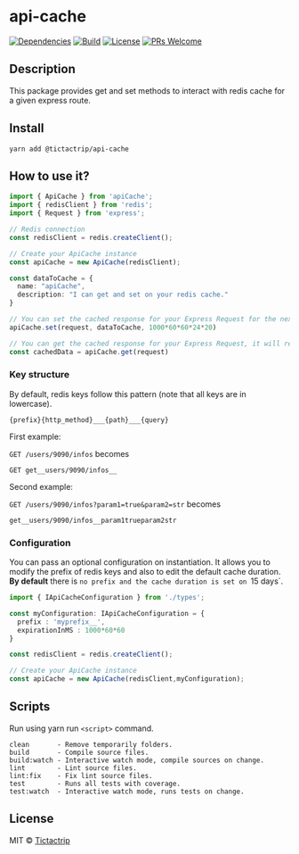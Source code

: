 # api-cache

[![Dependencies][dependencies-badge]][dependencies]
[![Build][build-badge]][build]
[![License][license-badge]][license]
[![PRs Welcome][prs-badge]][prs]

## Description

This package provides get and set methods to interact with redis cache for a given express route.

## Install

```
yarn add @tictactrip/api-cache
```

## How to use it?

```ts
import { ApiCache } from 'apiCache';
import { redisClient } from 'redis';
import { Request } from 'express';

// Redis connection
const redisClient = redis.createClient();

// Create your ApiCache instance
const apiCache = new ApiCache(redisClient);

const dataToCache = { 
  name: "apiCache",
  description: "I can get and set on your redis cache."
}

// You can set the cached response for your Express Request for the next 20 days
apiCache.set(request, dataToCache, 1000*60*60*24*20)

// You can get the cached response for your Express Request, it will return null if no resposne is cached.
const cachedData = apiCache.get(request)

```

### Key structure

By default, redis keys follow this pattern (note that all keys are in lowercase).

```
{prefix}{http_method}___{path}___{query}
```


First example:

`GET /users/9090/infos` becomes 
```
GET get__users/9090/infos__
```


Second example:

`GET /users/9090/infos?param1=true&param2=str` becomes
```
get__users/9090/infos__param1trueparam2str
```

### Configuration

You can pass an optional configuration on instantiation. It allows you to modify the prefix of redis keys and also to edit the default cache duration.
**By default** there is `no prefix and the cache duration is set on `15 days`.

```ts
import { IApiCacheConfiguration } from './types';

const myConfiguration: IApiCacheConfiguration = {
  prefix : 'myprefix__',
  expirationInMS : 1000*60*60
}

const redisClient = redis.createClient();

// Create your ApiCache instance
const apiCache = new ApiCache(redisClient,myConfiguration);
```

## Scripts

Run using yarn run `<script>` command.

    clean       - Remove temporarily folders.
    build       - Compile source files.
    build:watch - Interactive watch mode, compile sources on change.
    lint        - Lint source files.
    lint:fix    - Fix lint source files.
    test        - Runs all tests with coverage.
    test:watch  - Interactive watch mode, runs tests on change.

## License

MIT © [Tictactrip](https://www.tictactrip.eu)

[dependencies-badge]: https://img.shields.io/david/tictactrip/api-cache
[dependencies]: https://img.shields.io/david/tictactrip/api-cache
[build-badge]: https://github.com/tictactrip/api-cache/workflows/Test/badge.svg
[build]: https://github.com/tictactrip/api-cache/actions?query=workflow%3ATest+branch%3Amaster
[license-badge]: https://img.shields.io/badge/license-MIT-blue.svg?style=flat-square
[license]: https://github.com/tictactrip/api-cache/blob/master/LICENSE
[prs-badge]: https://img.shields.io/badge/PRs-welcome-brightgreen.svg?style=flat-square
[prs]: http://makeapullrequest.com
